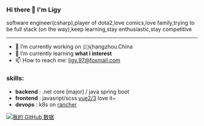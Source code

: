 ### Hi there 👋 I'm Ligy
 software  engineer(csharp),player of dota2,love comics,love family,trying to be full stack (on the way),keep learning,stay enthusiastic,stay competitive 

---

- 🔭 I’m currently working on 🇨🇳hangzhou.China
- 🌱 I’m currently learning **what i interest**
- 📫 How to reach me: ligy.97@foxmail.com


### skills:
- **backend** : .net core [major] / java spring boot
- **frontend** : javasript/scss [vue2/3](https://vuejs.org/) love it~
- **devops** : k8s on [rancher](https://rancher.com/)


[![我的 GitHub 数据](https://github-readme-stats.vercel.app/api?username=Kurris)]()
